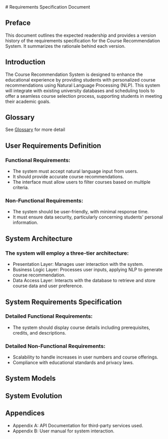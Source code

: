 <show-structure for="chapter" depth="2"/>
# Requirements Specification Document

## Preface

This document outlines the expected readership and provides a version history of the requirements specification for the Course
Recommendation System. It summarizes the rationale behind each version.

## Introduction

The Course Recommendation System is designed to enhance the educational experience by providing students with personalized course
recommendations using Natural Language Processing (NLP). This system will integrate with existing university databases and scheduling tools
to offer a seamless course selection process, supporting students in meeting their academic goals.

## Glossary

See [Glossary](Glossary.md "Glossary for the project documentations") for more detail

## User Requirements Definition

### Functional Requirements:

* The system must accept natural language input from users.
* It should provide accurate course recommendations.
* The interface must allow users to filter courses based on multiple criteria.

### Non-Functional Requirements:

* The system should be user-friendly, with minimal response time.
* It must ensure data security, particularly concerning students' personal information.

## System Architecture

### The system will employ a three-tier architecture:

* Presentation Layer: Manages user interaction with the system.
* Business Logic Layer: Processes user inputs, applying NLP to generate course recommendation.
* Data Access Layer: Interacts with the database to retrieve and store course data and user preference.

## System Requirements Specification

### Detailed Functional Requirements:

* The system should display course details including prerequisites, credits, and descriptions.

### Detailed Non-Functional Requirements:

* Scalability to handle increases in user numbers and course offerings.
* Compliance with educational standards and privacy laws.

## System Models

## System Evolution

## Appendices

* Appendix A: API Documentation for third-party services used.
* Appendix B: User manual for system interaction.
